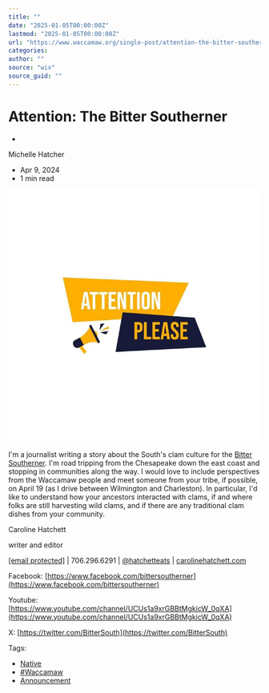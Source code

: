 ```yaml
---
title: ""
date: "2025-01-05T00:00:00Z"
lastmod: "2025-01-05T00:00:00Z"
url: "https://www.waccamaw.org/single-post/attention-the-bitter-southerner"
categories:
author: ""
source: "wix"
source_guid: ""
---
```


# Attention: The Bitter Southerner

-

Michelle Hatcher
- Apr 9, 2024
- 1 min read

![ree](./images/98a108_92627e666e964a9c9c318d120a32c11c~mv2-1.jpg)

I'm a journalist writing a story about the South's clam culture for the [Bitter Southerner](https://bittersoutherner.com/). I'm road tripping from the Chesapeake down the east coast and stopping in communities along the way. I would love to include perspectives from the Waccamaw people and meet someone from your tribe, if possible, on April 19 (as I drive between Wilmington and Charleston). In particular, I'd like to understand how your ancestors interacted with clams, if and where folks are still harvesting wild clams, and if there are any traditional clam dishes from your community.

Caroline Hatchett

writer and editor

[[email protected]](/cdn-cgi/l/email-protection#debdbfacb1b2b7b0bbf0b6bfaabdb6bbaaaa9eb9b3bfb7b2f0bdb1b3) | 706.296.6291 | [@hatchetteats](https://www.instagram.com/hatchetteats/) | [carolinehatchett.com](http://carolinehatchett.com)

Facebook: [https://www.facebook.com/bittersoutherner](https://www.facebook.com/bittersoutherner)

Youtube: [https://www.youtube.com/channel/UCUs1a9xrGBBtMgkicW_0qXA](https://www.youtube.com/channel/UCUs1a9xrGBBtMgkicW_0qXA)

X: [https://twitter.com/BitterSouth](https://twitter.com/BitterSouth)

Tags:

- [Native](https://www.waccamaw.org/updates/tags/native)
- [#Waccamaw](https://www.waccamaw.org/updates/tags/waccamaw-1)
- [Announcement](https://www.waccamaw.org/updates/tags/announcement)

